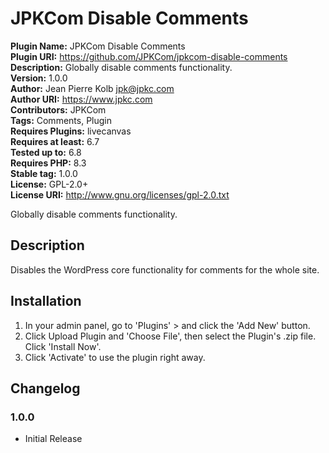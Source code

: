# JPKCom Disable Comments

**Plugin Name:** JPKCom Disable Comments  
**Plugin URI:** https://github.com/JPKCom/jpkcom-disable-comments  
**Description:** Globally disable comments functionality.  
**Version:** 1.0.0  
**Author:** Jean Pierre Kolb <jpk@jpkc.com>  
**Author URI:** https://www.jpkc.com  
**Contributors:** JPKCom  
**Tags:** Comments, Plugin  
**Requires Plugins:** livecanvas  
**Requires at least:** 6.7  
**Tested up to:** 6.8  
**Requires PHP:** 8.3  
**Stable tag:** 1.0.0  
**License:** GPL-2.0+  
**License URI:** http://www.gnu.org/licenses/gpl-2.0.txt

Globally disable comments functionality.


## Description

Disables the WordPress core functionality for comments for the whole site.


## Installation

1. In your admin panel, go to 'Plugins' > and click the 'Add New' button.
2. Click Upload Plugin and 'Choose File', then select the Plugin's .zip file. Click 'Install Now'.
3. Click 'Activate' to use the plugin right away.


## Changelog

### 1.0.0
* Initial Release
